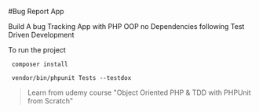 #Bug Report App

Build A bug Tracking App with PHP OOP no Dependencies following Test Driven Development

To run the project

``` composer install```

``` vendor/bin/phpunit Tests --testdox```


> Learn from udemy course "Object Oriented PHP & TDD with PHPUnit from Scratch" 